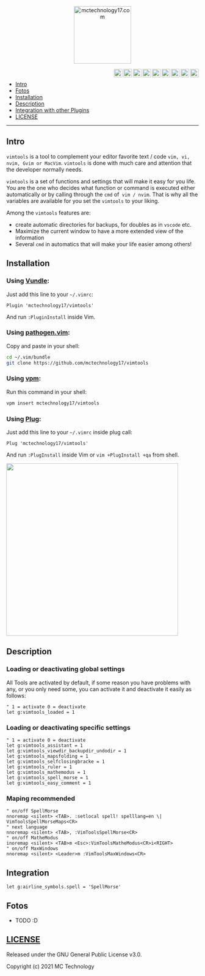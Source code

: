 <div align="center">

  [<img align="center" alt="mctechnology17.com" width="150px" height="150px" src="https://github.com/mctechnology17/mctechnology17/blob/main/src/vimtools2.GIF" />][youtube]

</div>

<div align="right">

  [<img align="right" alt="mctechnology17.com" width="22px" src="https://github.com/mctechnology17/mctechnology17/blob/main/src/web.png" />][website]
  [<img align="right" alt="MC Technology | YouTube" width="22px" src="https://github.com/mctechnology17/mctechnology17/blob/main/src/youtube.png" />][youtube]
  [<img align="right" alt="@mctechnology17 | Twitter" width="22px" src="https://github.com/mctechnology17/mctechnology17/blob/main/src/twitter.png" />][twitter]
  [<img align="right" alt="@mctechnology17 | Instagram" width="22px" src="https://github.com/mctechnology17/mctechnology17/blob/main/src/instagram.png" />][instagram]
  [<img align="right" alt="MC Technology17 | Facebook" width="22px" src="https://github.com/mctechnology17/mctechnology17/blob/main/src/facebook.png" />][facebook]
  [<img align="right" alt="@mctechnology17 | Tiktok" width="22px" src="https://github.com/mctechnology17/mctechnology17/blob/main/src/tiktok.png" />][tiktok]
  [<img align="right" alt="@mctechnology17 | Twicht" width="22px" src="https://github.com/mctechnology17/mctechnology17/blob/main/src/twitch.png" />][twitch]
  [<img align="right" alt="@mctechnology17 | Telegram" width="22px" src="https://github.com/mctechnology17/mctechnology17/blob/main/src/telegram.png" />][telegram]
  [<img align="right" alt="@mctechnology17 | Reddit" width="22px" src="https://github.com/mctechnology17/mctechnology17/blob/main/src/reddit.png" />][reddit]

</div>
<br>


- [Intro](#Intro)
- [Fotos](#Fotos)
- [Installation](#Installation)
- [Description](#Description)
- [Integration with other Plugins](#Integration)
- [LICENSE](#LICENSE)

----

## Intro
`vimtools` is a tool to complement your editor
favorite text / code `vim, vi, nvim, Gvim or MacVim`. `vimtools` is done
with much care and attention that the developer normally needs.

`vimtools` is a set of functions and settings that will make it easy for you
life. You are the one who decides what function or command is executed
either automatically or by calling through the `cmd` of` vim / nvim`.
That is why all the variables are available for you
set the `vimtools` to your liking.

Among the `vimtools` features are:
- create automatic directories for backups, for doubles as in
  `vscode` etc.
- Maximize the current window to have a more extended view of the
  information
- Several `cmd` in automatics that will make your life easier among others!

## Installation

### Using [Vundle](https://github.com/gmarik/vundle):

Just add this line to your `~/.vimrc`:

```vim
Plugin 'mctechnology17/vimtools'
```
And run `:PluginInstall` inside Vim.

### Using [pathogen.vim](https://github.com/tpope/vim-pathogen):

Copy and paste in your shell:

```bash
cd ~/.vim/bundle
git clone https://github.com/mctechnology17/vimtools
```

### Using [vpm](https://github.com/KevinSjoberg/vpm):

Run this command in your shell:

```bash
vpm insert mctechnology17/vimtools
```

### Using [Plug](https://github.com/junegunn/vim-plug):

Just add this line to your `~/.vimrc` inside plug call:

```vim
Plug 'mctechnology17/vimtools'
```

And run `:PlugInstall` inside Vim or `vim +PlugInstall +qa` from shell.

<img src="https://github.com/mctechnology17/mctechnology17/blob/main/src/PlugInstall.gif" height="450">

## Description

### Loading or deactivating global settings
All Tools are activated by default, if some reason you have problems with any,
or you only need some, you can activate it and deactivate it easily as follows:
```vim
" 1 = activate 0 = deactivate
let g:vimtools_loaded = 1
```
### Loading or deactivating specific settings
```vim
" 1 = activate 0 = deactivate
let g:vimtools_assistant = 1
let g:vimtools_viewdir_backupdir_undodir = 1
let g:vimtools_mapsfolding = 1
let g:vimtools_selfclosingbracke = 1
let g:vimtools_ruler = 1
let g:vimtools_mathemodus = 1
let g:vimtools_spell_morse = 1
let g:vimtools_easy_comment = 1
```
### Maping recommended
```vim
" on/off SpellMorse
nnoremap <silent> <TAB>. :setlocal spell! spelllang=en \| VimToolsSpellMorseMaps<CR>
" next language
nnoremap <silent> <TAB>, :VimToolsSpellMorse<CR>
" on/off MatheModus
inoremap <silent> <TAB>m <Esc>:VimToolsMatheModus<CR>i<RIGHT>
" on/off MaxWindows
nnoremap <silent> <Leader>m :VimToolsMaxWindows<CR>
```

## Integration
```vim
let g:airline_symbols.spell = 'SpellMorse'
```

## Fotos
- TODO :D

## [LICENSE](LICENSE)

Released under the GNU General Public License v3.0.

Copyright (c) 2021 MC Technology

[website]: https://mctechnology17.com
[twitter]: https://twitter.com/mctechnology17
[youtube]: https://www.youtube.com/channel/UC_mYh5PYPHBJ5YYUj8AIkcw?view_as=subscriber
[instagram]: https://www.instagram.com/mctechnology17/
[twitch]: https://www.twitch.tv/mctechnology17
[tiktok]: https://www.tiktok.com/@mctechnology17
[facebook]: https://m.facebook.com/mctechnology17/
[telegram]: https://t.me/mctechnology
[reddit]:https://www.reddit.com/user/mctechnology17

[vimtools]: https://github.com/mctechnology17/vimtools
[jailbreakrepo]: https://mctechnology17.github.io/
[uiglitch]: https://repo.packix.com/package/com.mctechnology.uiglitch/
[uiswitches]: https://repo.packix.com/package/com.mctechnology.uiswitches/
[uibadge]: https://repo.packix.com/package/com.mctechnology.uibadge/
[youtuberepo]: https://github.com/mctechnology17/youtube_repo_mc_technology
